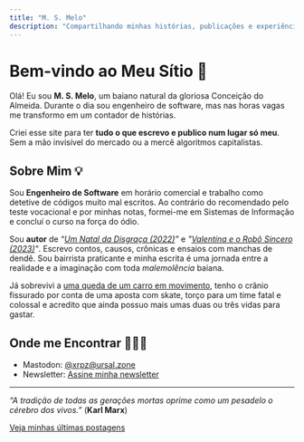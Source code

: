 ```yaml
---
title: "M. S. Melo"
description: "Compartilhando minhas histórias, publicações e experiências."
---
```


# Bem-vindo ao Meu Sítio 🏡

Olá! Eu sou **M. S. Melo**, um baiano natural da gloriosa Conceição do Almeida. Durante o dia sou engenheiro de software, mas nas horas vagas me transformo em um contador de histórias.

Criei esse site para ter **tudo o que escrevo e publico num lugar só meu**. Sem a mão invisível do mercado ou a mercê algoritmos capitalistas. 

## Sobre Mim 💡

Sou **Engenheiro de Software** em horário comercial e trabalho como detetive de códigos muito mal escritos. Ao contrário do recomendado pelo teste vocacional e por minhas notas, formei-me em Sistemas de Informação e concluí o curso na força do ódio.

Sou **autor** de *“[Um Natal da Disgraça (2022)](https://www.amazon.com.br/Um-Natal-Disgra%C3%A7a-M-Melo-ebook/dp/B0BQ4NTXSG)”* e *"[Valentina e o Robô Sincero (2023)](https://www.amazon.com.br/dp/B0CN3KTJYR/ref=sr_1_1?__mk_pt_BR=%C3%85M%C3%85%C5%BD%C3%95%C3%91&crid=299AOY2BEWKH7&keywords=valentina+e+o+robo&qid=1699632753&sprefix=valentina+e+o+robo%2Caps%2C213&sr=8-1)"*. Escrevo contos, causos, crônicas e ensaios com manchas de dendê. Sou bairrista praticante e minha escrita é uma jornada entre a realidade e a imaginação com toda *malemolência* baiana.

Já sobrevivi a [uma queda de um carro em movimento](https://marciosmelo.substack.com/p/como-cair-de-um-carro-em-movimento), tenho o crânio fissurado por conta de uma aposta com skate, torço para um time fatal e colossal e acredito que ainda possuo mais umas duas ou três vidas para gastar.

## Onde me Encontrar 🕵🏽‍♂️

- Mastodon: [@xrpz@ursal.zone](https://ursal.zone/@xrpz)
- Newsletter: [Assine minha newsletter](https://marciosmelo.substack.com)

---

*“A tradição de todas as gerações mortas oprime como um pesadelo o cérebro dos vivos.”* 
(**Karl Marx**)

[Veja minhas últimas postagens](/posts/)